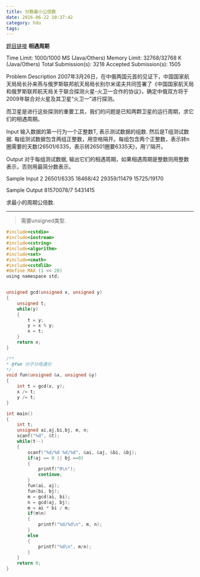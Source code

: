 ```yaml
---
title: 分数最小公倍数
date: 2016-06-22 10:37:42
category: hdu
tags: 
---
```

[题目链接](http://acm.hdu.edu.cn/game/entry/problem/show.php?chapterid=2&sectionid=1&problemid=3)
**相遇周期**

Time Limit: 1000/1000 MS (Java/Others) Memory Limit: 32768/32768 K (Java/Others)
Total Submission(s): 3218 Accepted Submission(s): 1505

Problem Description
2007年3月26日，在中俄两国元首的见证下，中国国家航天局局长孙来燕与俄罗斯联邦航天局局长别尔米诺夫共同签署了《中国国家航天局和俄罗斯联邦航天局关于联合探测火星-火卫一合作的协议》，确定中俄双方将于2009年联合对火星及其卫星“火卫一”进行探测。

而卫星是进行这些探测的重要工具，我们的问题是已知两颗卫星的运行周期，求它们的相遇周期。
 

Input
输入数据的第一行为一个正整数T, 表示测试数据的组数. 然后是T组测试数据. 每组测试数据包含两组正整数，用空格隔开。每组包含两个正整数，表示转n圈需要的天数(26501/6335，表示转26501圈要6335天)，用'/'隔开。
 

Output
对于每组测试数据, 输出它们的相遇周期，如果相遇周期是整数则用整数表示，否则用最简分数表示。
 

Sample Input
2
26501/6335 18468/42
29359/11479 15725/19170
 

Sample Output
81570078/7
5431415

求最小的周期公倍数.
<hr />

> 需要unsigned类型.

```c
#include<cstdio>
#include<iostream>
#include<cstring>
#include<algorithm>
#include<set>
#include<cmath>
#include<cstdlib>
#define MAX (1 << 20)
using namespace std;


unsigned gcd(unsigned x, unsigned y)
{
    unsigned t;
    while(y)
    {
        t = y;
        y = x % y;
        x = t;
    }
    return x;
}

/**
* @fun 分子分母通分
*/
void fun(unsigned &x, unsigned &y)
{
    int t = gcd(x, y);
    x /= t;
    y /= t;
}

int main()
{
    int t;
    unsigned ai,aj,bi,bj, m, n;
    scanf("%d", &t);
    while(t--)
    {
        scanf("%d/%d %d/%d", &ai, &aj, &bi, &bj);
        if(aj == 0 || bj ==0)
        {
            printf("0\n");
            continue;
        }
        fun(ai, aj);
        fun(bi, bj);
        m = gcd(ai, bi);
        n = gcd(aj, bj);
        m = ai * bi / m;
        if(m%n)
        {
            printf("%d/%d\n", m, n);
        }
        else
        {
            printf("%d\n", m/n);
        }
    }
    return 0;
}

```
